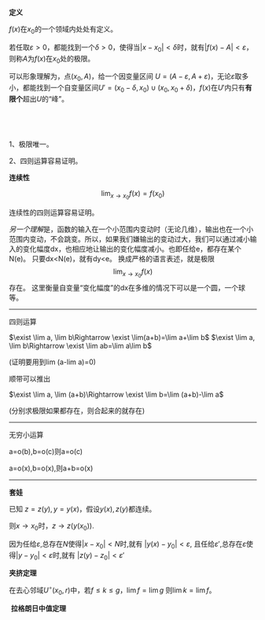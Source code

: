 **定义**

$f(x)$在$x_0$的一个领域内处处有定义。

若任取$\varepsilon>0$，都能找到一个$\delta>0$，使得当$|x-x_0|<\delta$时，就有$|f(x)-A|<\varepsilon$，则称$A$为$f(x)$在$x_0$处的极限。
​

可以形象理解为，点$(x_0,A)$，给一个因变量区间
$U=(A-\varepsilon,A+\varepsilon)$，无论$\varepsilon$取多小，都能找到一个自变量区间$U'=(x_0-\delta,x_0)\cup (x_0,x_0+\delta)$，$f(x)$在$U'$内只有**有限个**超出$U$的“峰”。

​
---




1、极限唯一。

2、四则运算容易证明。


**连续性**


$$
\lim_{x\rightarrow x_0} f(x)=f(x_0)
$$

连续性的四则运算容易证明。

*另一个理解*是，函数的输入在一个小范围内变动时（无论几维），输出也在一个小范围内变动，不会跳变。所以，如果我们嫌输出的变动过大，我们可以通过减小输入的变化幅度dx，也相应地让输出的变化幅度减小。也即任给e，都存在某个N(e)。
只要dx<N(e)，就有dy<e。
换成严格的语言表述，就是极限
$$
\lim_{x\rightarrow x_0} f(x)
$$
存在。
这里衡量自变量“变化幅度”的dx在多维的情况下可以是一个圆，一个球等。


---

四则运算


$\exist \lim a, \lim b\Rightarrow \exist \lim(a+b)=\lim a+\lim b$ 
$\exist \lim a, \lim b\Rightarrow \exist \lim ab=\lim a\lim b$ 

(证明要用到lim (a-lim a)=0)

顺带可以推出

$\exist \lim a, \lim (a+b)\Rightarrow \exist \lim b=\lim (a+b)-\lim a$ 

(分别求极限如果都存在，则合起来的就存在)


---

无穷小运算


a=o(b),b=o(c)则a=o(c)


a=o(x),b=o(x),则a+b=o(x)


---


**套娃**

已知 $z=z(y),y=y(x)$，假设$y(x),z(y)$都连续。

则$x\rightarrow x_0$时，$z\rightarrow z(y(x_0))$.

因为任给$\varepsilon$,总存在$N$使得$|x-x_0|< N$时,就有
$|y(x)-y_0|<\varepsilon$,
且任给$\varepsilon'$,总存在$\varepsilon$使得$|y-y_0|< \varepsilon$时,就有
$|z(y)-z_0|<\varepsilon'$

**夹挤定理**

在去心邻域$U^{\circ}(x_0,r)$中，若$f\leq k\leq g，\lim f=\lim g$
则$\lim k=\lim f$。

​
**拉格朗日中值定理**